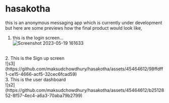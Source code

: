 # hasakotha
this is an anonymous messaging app which is currently under development
but here are some previews how the final product would look like,
1. this is the login screen... <br>
![Screenshot 2023-05-19 161633](https://github.com/maksudchowdhury/hasakotha/assets/45464612/68c13c86-0c46-42cd-93ab-86cb919c6cbe)

<br>
2. This is the Sign up screen <br>
![s3](https://github.com/maksudchowdhury/hasakotha/assets/45464612/98ffdff1-ce15-4666-acf5-32cec6fcad59)


<br>
3. This is the user dashboard <br>
![s2](https://github.com/maksudchowdhury/hasakotha/assets/45464612/b2512852-8f57-4ec4-a6a3-70aba79b2799)


